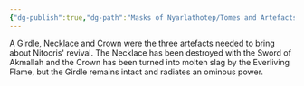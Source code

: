 ```yaml
---
{"dg-publish":true,"dg-path":"Masks of Nyarlathotep/Tomes and Artefacts/Egypt/The Adornments of Nitocris.md","permalink":"/masks-of-nyarlathotep/tomes-and-artefacts/egypt/the-adornments-of-nitocris/","tags":["TTRPG/Games/MoN"]}
---
```


A Girdle, Necklace and Crown were the three artefacts needed to bring about Nitocris' revival. The Necklace has been destroyed with the Sword of Akmallah and the Crown has been turned into molten slag by the Everliving Flame, but the Girdle remains intact and radiates an ominous power.